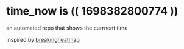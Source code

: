 # time_now is (( 1698382800774 ))

an automated repo that shows the currnent time

inspired by [breakingheatmap](https://github.com/breakingheatmap/breakingheatmap)